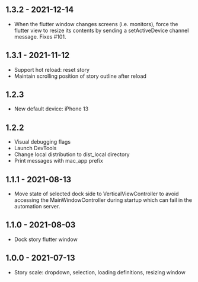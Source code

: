 ## 1.3.2 - 2021-12-14
- When the flutter window changes screens (i.e. monitors), force the flutter view 
  to resize its contents by sending a setActiveDevice channel message. Fixes #101.

## 1.3.1 - 2021-11-12
- Support hot reload: reset story
- Maintain scrolling position of story outline after reload

## 1.2.3
- New default device: iPhone 13

## 1.2.2
- Visual debugging flags
- Launch DevTools
- Change local distribution to dist_local directory
- Print messages with mac_app prefix

## 1.1.1 - 2021-08-13
- Move state of selected dock side to VerticalViewController to avoid accessing the 
  MainWindowController during startup which can fail in the automation server.

## 1.1.0 - 2021-08-03
- Dock story flutter window

## 1.0.0 - 2021-07-13
- Story scale: dropdown, selection, loading definitions, resizing window
